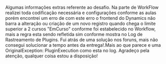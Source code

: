  Algumas informações extras referente ao desafio.
 Na parte de WorkFlow realizei toda codificação necessária e configurações conforme as aulas porém encontrei um erro de  com este erro o frontend do Dynamics não barra a alteração ou criação de um novo
 registro quando chega o limite superior a 2 cursos "EmCurso" conforme foi estabelecido no Workflow, mais a regra esta sendo refletida sim conforme mostra no Log de Rastreamento de Plugins. Fui atrás
 de uma solução nos foruns, mais não consegui solucionar a tempo antes da entrega!.Mais ao que parece e uma OriginalException: PluginExecution como esta no log.
  Agradeço pela atenção, qualquer coisa estou a disposição!
  
